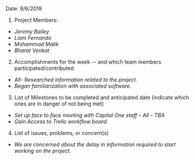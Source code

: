 ﻿
Date: 9/6/2019

1. Project Members:
- _Jeremy Bailey_
- _Liam Fernando_
- _Mohammad Malik_
- _Bharat Venkat_

2. Accomplishments for the week -- and which team members participated/contributed
- _All- Researched information related to the project._
- _Began familiarization with associated software._

3. List of Milestones to be completed and anticipated date (indicate which ones are in danger of not being met)
- _Set up face to face meeting with Capital One staff – All – TBA_
- _Gain Access to Trello workflow board._

4. List of issues, problems, or concern(s)
- _We are concerned about the delay in information required to start working on the project._
